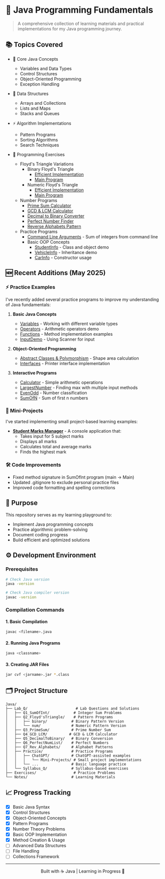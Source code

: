 # 🎯 Java Programming Fundamentals

> A comprehensive collection of learning materials and practical implementations for my Java programming journey.

## 📚 Topics Covered

- 🌟 Core Java Concepts
  - Variables and Data Types
  - Control Structures
  - Object-Oriented Programming
  - Exception Handling

- 🔄 Data Structures
  - Arrays and Collections
  - Lists and Maps
  - Stacks and Queues

- ⚡ Algorithm Implementations
  - Pattern Programs
  - Sorting Algorithms
  - Search Techniques

- 🎯 Programming Exercises
  - Floyd's Triangle Variations
    - Binary Floyd's Triangle
      - [Efficient Implementation](https://github.com/AriajSarkar/Java/blob/main/Lab_Q/Q2_Floyd'sTriangle/binary/efficient.java)
      - [Main Program](https://github.com/AriajSarkar/Java/blob/main/Lab_Q/Q2_Floyd'sTriangle/binary/main.java)
    - Numeric Floyd's Triangle
      - [Efficient Implementation](https://github.com/AriajSarkar/Java/blob/main/Lab_Q/Q2_Floyd'sTriangle/num/efficient.java)
      - [Main Program](https://github.com/AriajSarkar/Java/blob/main/Lab_Q/Q2_Floyd'sTriangle/num/main.java)
  - Number Programs
    - [Prime Sum Calculator](https://github.com/AriajSarkar/Java/blob/main/Lab_Q/Q3_PrimeSum/main.java)
    - [GCD & LCM Calculator](https://github.com/AriajSarkar/Java/blob/main/Lab_Q/Q4_GCD_LCM/main.java)
    - [Decimal to Binary Converter](https://github.com/AriajSarkar/Java/blob/main/Lab_Q/Q5_DecimalToBinary/main.java)
    - [Perfect Number Finder](https://github.com/AriajSarkar/Java/blob/main/Lab_Q/Q6_PerfectNumList/main.java)
    - [Reverse Alphabets Pattern](https://github.com/AriajSarkar/Java/blob/main/Lab_Q/Q7_Rev_Alphabets/main.java)
  - Practice Programs
    - [Command Line Arguments](https://github.com/AriajSarkar/Java/blob/main/Lab_Q/Syllabus_Q/SumOFAnyNum.java) - Sum of integers from command line
    - Basic OOP Concepts
      - [StudentInfo](https://github.com/AriajSarkar/Java/blob/main/Lab_Q/Practice/StudentInfo.java) - Class and object demo
      - [VehicleInfo](https://github.com/AriajSarkar/Java/blob/main/Lab_Q/Practice/VehicleInfo.java) - Inheritance demo
      - [CarInfo](https://github.com/AriajSarkar/Java/blob/main/Lab_Q/Practice/CarInfo.java) - Constructor usage

## 🆕 Recent Additions (May 2025)

### ⚡ Practice Examples
I've recently added several practice programs to improve my understanding of Java fundamentals:

1. **Basic Java Concepts**
   - [Variables](https://github.com/AriajSarkar/Java/blob/main/Lab_Q/Practice/Variables.java) - Working with different variable types
   - [Operators](https://github.com/AriajSarkar/Java/blob/main/Lab_Q/Practice/Operators.java) - Arithmetic operators demo
   - [Functions](https://github.com/AriajSarkar/Java/blob/main/Lab_Q/Practice/Functions.java) - Method implementation examples
   - [InputDemo](https://github.com/AriajSarkar/Java/blob/main/Lab_Q/Practice/InputDemo.java) - Using Scanner for input

2. **Object-Oriented Programming**
   - [Abstract Classes & Polymorphism](https://github.com/AriajSarkar/Java/blob/main/Lab_Q/Practice/ChatGPT/ShapeTest.java) - Shape area calculation
   - [Interfaces](https://github.com/AriajSarkar/Java/blob/main/Lab_Q/Practice/ChatGPT/DocumentTest.java) - Printer interface implementation

3. **Interactive Programs**
   - [Calculator](https://github.com/AriajSarkar/Java/blob/main/Lab_Q/Practice/ChatGPT/Calculator.java) - Simple arithmetic operations
   - [LargestNumber](https://github.com/AriajSarkar/Java/blob/main/Lab_Q/Practice/ChatGPT/LargestNumber.java) - Finding max with multiple input methods
   - [EvenOdd](https://github.com/AriajSarkar/Java/blob/main/Lab_Q/Practice/ChatGPT/EveOdd.java) - Number classification
   - [SumOfN](https://github.com/AriajSarkar/Java/blob/main/Lab_Q/Practice/ChatGPT/SumOFn.java) - Sum of first n numbers

### 🚀 Mini-Projects

I've started implementing small project-based learning examples:

- **[Student Marks Manager](https://github.com/AriajSarkar/Java/tree/main/Lab_Q/Practice/ChatGPT/Mini-Projects/Student-Marks-Manager)** - A console application that:
  - Takes input for 5 subject marks
  - Displays all marks
  - Calculates total and average marks
  - Finds the highest mark

### 🛠️ Code Improvements

- Fixed method signature in SumOfInt program (main → Main)
- Updated .gitignore to exclude personal practice files
- Improved code formatting and spelling corrections

## 🎯 Purpose

This repository serves as my learning playground to:
- Implement Java programming concepts
- Practice algorithmic problem-solving
- Document coding progress
- Build efficient and optimized solutions

## ⚙️ Development Environment

### Prerequisites
```bash
# Check Java version
java -version

# Check Java compiler version
javac -version
```

### Compilation Commands

#### 1. Basic Compilation
```bash
javac <filename>.java
```

#### 2. Running Java Programs
```bash
java <classname>
```

#### 3. Creating JAR Files
```bash
jar cvf <jarname>.jar *.class
```

## 🗂️ Project Structure

```
Java/
├── Lab_Q/                      # Lab Questions and Solutions
│   ├── Q1_SumOfInt/           # Integer Sum Problems
│   ├── Q2_Floyd'sTriangle/    # Pattern Programs
│   │   ├── binary/           # Binary Pattern Version
│   │   └── num/              # Numeric Pattern Version
│   ├── Q3_PrimeSum/          # Prime Number Sum
│   ├── Q4_GCD_LCM/          # GCD & LCM Calculator
│   ├── Q5_DecimalToBinary/   # Binary Conversion
│   ├── Q6_PerfectNumList/    # Perfect Numbers
│   ├── Q7_Rev_Alphabets/     # Alphabet Patterns
│   ├── Practice/             # Practice Programs
│   │   ├── ChatGPT/          # ChatGPT-assisted examples
│   │   │   └── Mini-Projects/ # Small project implementations
│   │   └── ...               # Basic language practice
│   └── Syllabus_Q/           # Syllabus-based exercises
├── Exercises/                 # Practice Problems
└── Notes/                    # Learning Materials
```

## 📈 Progress Tracking

- [x] Basic Java Syntax
- [x] Control Structures
- [x] Object-Oriented Concepts
- [x] Pattern Programs
- [x] Number Theory Problems
- [x] Basic OOP Implementation
- [x] Method Creation & Usage
- [ ] Advanced Data Structures
- [ ] File Handling
- [ ] Collections Framework

---
<div align="center">
Built with ☕ Java | Learning in Progress 🚀
</div>
